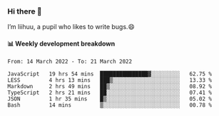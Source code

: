 ### Hi there 👋
I’m liihuu, a pupil who likes to write bugs.😄


#### 📊 Weekly development breakdown
<!--START_SECTION:waka-->

```text
From: 14 March 2022 - To: 21 March 2022

JavaScript   19 hrs 54 mins  ███████████████▓░░░░░░░░░   62.75 %
LESS         4 hrs 13 mins   ███▒░░░░░░░░░░░░░░░░░░░░░   13.33 %
Markdown     2 hrs 49 mins   ██▒░░░░░░░░░░░░░░░░░░░░░░   08.92 %
TypeScript   2 hrs 21 mins   ██░░░░░░░░░░░░░░░░░░░░░░░   07.41 %
JSON         1 hr 35 mins    █▒░░░░░░░░░░░░░░░░░░░░░░░   05.02 %
Bash         14 mins         ▒░░░░░░░░░░░░░░░░░░░░░░░░   00.78 %
```

<!--END_SECTION:waka-->

<!--
**liihuu/liihuu** is a ✨ _special_ ✨ repository because its `README.md` (this file) appears on your GitHub profile.

Here are some ideas to get you started:

- 🔭 I’m currently working on ...
- 🌱 I’m currently learning ...
- 👯 I’m looking to collaborate on ...
- 🤔 I’m looking for help with ...
- 💬 Ask me about ...
- 📫 How to reach me: ...
- 😄 Pronouns: ...
- ⚡ Fun fact: ...
-->
